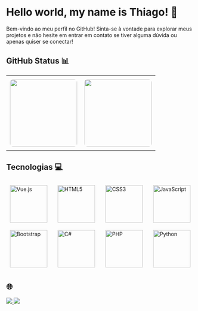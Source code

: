 # Hello world, my name is Thiago! 👋
Bem-vindo ao meu perfil no GitHub! Sinta-se à vontade para explorar meus projetos e não hesite em entrar em contato se tiver alguma dúvida ou apenas quiser se conectar!

## GitHub Status 📊

<table>
  <tr>
    <td style="padding: 10px;">
      <img height="180em" src="https://github-readme-stats.vercel.app/api?username=thiago0-08&show_icons=true&theme=tokyonight&include_all_commits=true&count_private=true&cache_seconds=1800" style="border-radius: 8px;"/>
    </td>
    <td style="padding: 10px;">
      <img height="180em" src="https://github-readme-stats.vercel.app/api/top-langs/?username=thiago0-08&layout=compact&langs_count=6&theme=tokyonight&cache_seconds=1800" style="border-radius: 8px;"/>
    </td>
  </tr>
</table>

## Tecnologias 💻

<div style="display: flex; justify-content: space-between; align-items: center; flex-wrap: wrap;">
    <img src="https://img.icons8.com/color/48/000000/vue-js.png" width="100" alt="Vue.js" style="margin: 10px;">
    <img src="https://img.icons8.com/color/48/000000/html-5.png" width="100" alt="HTML5" style="margin: 10px;">
    <img src="https://img.icons8.com/color/48/000000/css3.png" width="100" alt="CSS3" style="margin: 10px;">
    <img src="https://img.icons8.com/color/48/000000/javascript.png" width="100" alt="JavaScript" style="margin: 10px;">
    <img src="https://img.icons8.com/color/48/000000/bootstrap.png" width="100" alt="Bootstrap" style="margin: 10px;">
    <img src="https://img.icons8.com/color/48/000000/c-sharp-logo-2.png" width="100" alt="C#" style="margin: 10px;">
    <img src="https://img.icons8.com/color/48/000000/php.png" width="100" alt="PHP" style="margin: 10px;">
    <img src="https://img.icons8.com/color/48/000000/python.png" width="100" alt="Python" style="margin: 10px;">
</div>

## 🌐

<a href="https://www.instagram.com/thiagoxp_1" target="_blank">
  <img src="https://img.shields.io/badge/-Instagram-%23E4405F?style=for-the-badge&logo=instagram&logoColor=white" target="_blank">
</a>
<a href="https://www.linkedin.com/in/thiago-silverio-pereira-262a0b214/" target="_blank">
  <img src="https://img.shields.io/badge/-LinkedIn-%230077B5?style=for-the-badge&logo=linkedin&logoColor=white" target="_blank">
</a>
